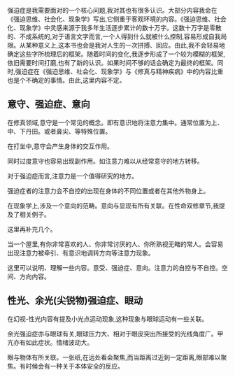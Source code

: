 强迫症是我需要面对的一个核心问题,我对其也有很多认识。大部分内容我会在《强迫思维、社会化、现象学》写出,它侧重于客观环境的内容。《强迫思维、社会化、现象学》中灵感来源于我多年生活逐步累计的数十万字。这数十万字是零散的、不成系统的,对于语言文字而言,一个人得到什么就被什么控制,容易形成自我局限。从某种意义上,这本书也会是我对人生的一次拼搏、回应。由此,我不会轻易地确定这些字所梳理后的框架。随着时间的变化,我逐步形成了一个较为模糊的框架,依旧需要时间打磨,也有了新的认识。如果时间不够的话会确定为最终的框架。同时,强迫症在《强迫思维、社会化、现象学》与《修真与精神疾病》中的内容比重也是个不确定的事情。由此,这里内容不定。

## 意守、强迫症、意向

在修真领域,意守是一个常见的概念。即有意识地将注意力集中。通常位置为上、中、下丹田。或者鼻尖、等特殊位置。

在打坐中,意守会产生身体的交互作用。

同时过度意守也容易出现副作用。如注意力难以从经常意守的地方转移。

对于强迫症而言,注意力是一个值得研究的地方。

强迫症者的注意力会不自控的出现在身体的不同位置或者在其他外物身上。

在现象学上,涉及一个意向的范畴。意向与显现有所有关联。在性命双修章节,我提及了相关例子。

这里再补充几个。

当一个屋里,有你非常喜欢的人、你非常讨厌的人、你所熟视无睹的常人。会容易出现注意力被牵引、有意识地调转方向等注意力现象。

这里可以说明、理解一些内容。意受、强迫症、意向。注意力的自控与不自控。空间、方向内容。

## 性光、余光(尖锐物)强迫症、眼动

在幻视-性光内容有提及小光点运动现象,这种现象与眼球运动有一些关联。

余光强迫症亦与眼球有关,眼球压力大、相对于眼皮突出所接受的光线角度广。甲亢亦有如此症状。情绪波动大。

眼与物体有所关联。一张纸,在远处看会聚焦,而当距离过近到一定距离,眼部难以聚焦。有时候会有一种关于本体安全的反应。
